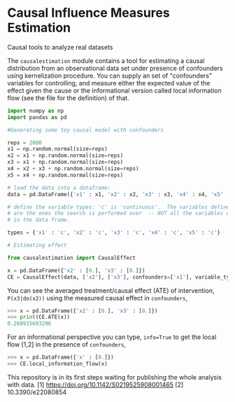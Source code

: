 # Causal Influence Measures Estimation
Causal tools to analyze real datasets 

The `causalestimation` module contains a tool for estimating a causal distribution from an observational data set under presence of confounders using kernelization procedure. You can supply an set of "confounders" variables for controlling, and measure either the expected value of the effect given the cause or the informational version called local information flow (see the file for the definition) of that.

```python
import numpy as np
import pandas as pd

#Generating some toy causal model with confounders 

reps = 2000
x1 = np.random.normal(size=reps)
x2 = x1 + np.random.normal(size=reps)
x3 = x1 + np.random.normal(size=reps)
x4 = x2 + x3 + np.random.normal(size=reps)
x5 = x4 + np.random.normal(size=reps)

# load the data into a dataframe:
data = pd.DataFrame({'x1' : x1, 'x2' : x2, 'x3' : x3, 'x4' : x4, 'x5' : x5})

# define the variable types: 'c' is 'continuous'.  The variables defined here
# are the ones the search is performed over  -- NOT all the variables defined
# in the data frame.

types = {'x1' : 'c', 'x2' : 'c', 'x3' : 'c', 'x4' : 'c', 'x5' : 'c'}

# Estimating effect

from causalestimation import CausalEffect

x = pd.DataFrame({'x2' : [0.], 'x3' : [0.]})
CE = CausalEffect(data, ['x2'], ['x3'], confounders=['x1'], variable_types=types)
```

You can see the averaged treatment/causal effect (ATE) of intervention, `P(x3|do(x2))` using the measured causal effect in `confounders`,
```python
>>> x = pd.DataFrame({'x2' : [0.], 'x3' : [0.]})
>>> print(CE.ATE(x))
0.268915603296
```

For an informational perspective you can type, `info=True` to get the local flow [1,2] in the presence of `confounders`,
```python
>>> x = pd.DataFrame({'x' : [0.]})
>>> CE.local_information_flow(x)
```

This repository is in its first steps waiting for publishing the whole analysis with data. 
[1] https://doi.org/10.1142/S0219525908001465
[2] 10.3390/e22080854

